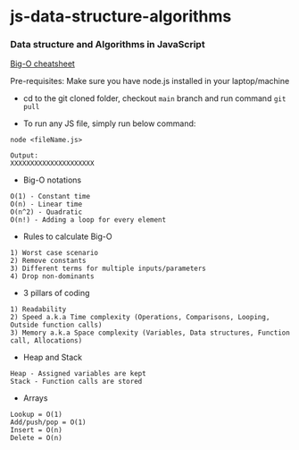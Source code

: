 # js-data-structure-algorithms

### Data structure and Algorithms in JavaScript

[Big-O cheatsheet](https://zerotomastery.io/cheatsheets/big-o-cheat-sheet/?utm_source=udemy&utm_medium=coursecontent)

Pre-requisites: Make sure you have node.js installed in your laptop/machine

- cd to the git cloned folder, checkout `main` branch and run command `git pull`

- To run any JS file, simply run below command:

```
node <fileName.js>

Output:
XXXXXXXXXXXXXXXXXXXXX
```

- Big-O notations

```
O(1) - Constant time
O(n) - Linear time
O(n^2) - Quadratic
O(n!) - Adding a loop for every element
```

- Rules to calculate Big-O

```
1) Worst case scenario
2) Remove constants
3) Different terms for multiple inputs/parameters
4) Drop non-dominants
```

- 3 pillars of coding

```
1) Readability
2) Speed a.k.a Time complexity (Operations, Comparisons, Looping, Outside function calls)
3) Memory a.k.a Space complexity (Variables, Data structures, Function call, Allocations)
```

- Heap and Stack

```
Heap - Assigned variables are kept
Stack - Function calls are stored
```

- Arrays

```
Lookup = O(1)
Add/push/pop = O(1)
Insert = O(n)
Delete = O(n)
```
